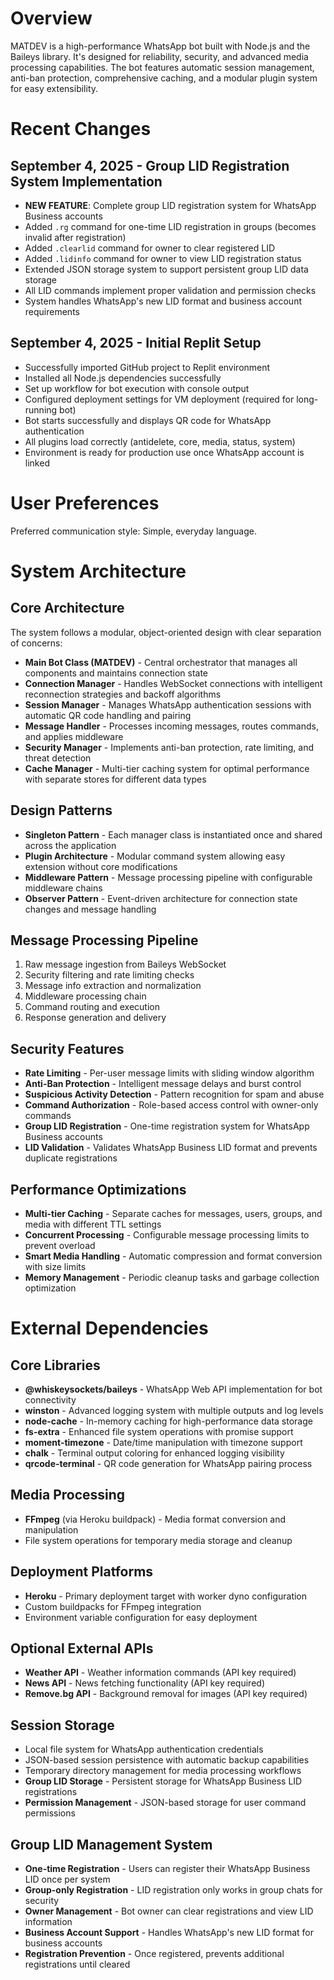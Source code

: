 # Overview

MATDEV is a high-performance WhatsApp bot built with Node.js and the Baileys library. It's designed for reliability, security, and advanced media processing capabilities. The bot features automatic session management, anti-ban protection, comprehensive caching, and a modular plugin system for easy extensibility.

# Recent Changes

## September 4, 2025 - Group LID Registration System Implementation
- **NEW FEATURE**: Complete group LID registration system for WhatsApp Business accounts
- Added `.rg` command for one-time LID registration in groups (becomes invalid after registration)
- Added `.clearlid` command for owner to clear registered LID
- Added `.lidinfo` command for owner to view LID registration status
- Extended JSON storage system to support persistent group LID data storage
- All LID commands implement proper validation and permission checks
- System handles WhatsApp's new LID format and business account requirements

## September 4, 2025 - Initial Replit Setup
- Successfully imported GitHub project to Replit environment
- Installed all Node.js dependencies successfully
- Set up workflow for bot execution with console output
- Configured deployment settings for VM deployment (required for long-running bot)
- Bot starts successfully and displays QR code for WhatsApp authentication
- All plugins load correctly (antidelete, core, media, status, system)
- Environment is ready for production use once WhatsApp account is linked

# User Preferences

Preferred communication style: Simple, everyday language.

# System Architecture

## Core Architecture
The system follows a modular, object-oriented design with clear separation of concerns:

- **Main Bot Class (MATDEV)** - Central orchestrator that manages all components and maintains connection state
- **Connection Manager** - Handles WebSocket connections with intelligent reconnection strategies and backoff algorithms
- **Session Manager** - Manages WhatsApp authentication sessions with automatic QR code handling and pairing
- **Message Handler** - Processes incoming messages, routes commands, and applies middleware
- **Security Manager** - Implements anti-ban protection, rate limiting, and threat detection
- **Cache Manager** - Multi-tier caching system for optimal performance with separate stores for different data types

## Design Patterns
- **Singleton Pattern** - Each manager class is instantiated once and shared across the application
- **Plugin Architecture** - Modular command system allowing easy extension without core modifications
- **Middleware Pattern** - Message processing pipeline with configurable middleware chains
- **Observer Pattern** - Event-driven architecture for connection state changes and message handling

## Message Processing Pipeline
1. Raw message ingestion from Baileys WebSocket
2. Security filtering and rate limiting checks
3. Message info extraction and normalization
4. Middleware processing chain
5. Command routing and execution
6. Response generation and delivery

## Security Features
- **Rate Limiting** - Per-user message limits with sliding window algorithm
- **Anti-Ban Protection** - Intelligent message delays and burst control
- **Suspicious Activity Detection** - Pattern recognition for spam and abuse
- **Command Authorization** - Role-based access control with owner-only commands
- **Group LID Registration** - One-time registration system for WhatsApp Business accounts
- **LID Validation** - Validates WhatsApp Business LID format and prevents duplicate registrations

## Performance Optimizations
- **Multi-tier Caching** - Separate caches for messages, users, groups, and media with different TTL settings
- **Concurrent Processing** - Configurable message processing limits to prevent overload
- **Smart Media Handling** - Automatic compression and format conversion with size limits
- **Memory Management** - Periodic cleanup tasks and garbage collection optimization

# External Dependencies

## Core Libraries
- **@whiskeysockets/baileys** - WhatsApp Web API implementation for bot connectivity
- **winston** - Advanced logging system with multiple outputs and log levels
- **node-cache** - In-memory caching for high-performance data storage
- **fs-extra** - Enhanced file system operations with promise support
- **moment-timezone** - Date/time manipulation with timezone support
- **chalk** - Terminal output coloring for enhanced logging visibility
- **qrcode-terminal** - QR code generation for WhatsApp pairing process

## Media Processing
- **FFmpeg** (via Heroku buildpack) - Media format conversion and manipulation
- File system operations for temporary media storage and cleanup

## Deployment Platforms
- **Heroku** - Primary deployment target with worker dyno configuration
- Custom buildpacks for FFmpeg integration
- Environment variable configuration for easy deployment

## Optional External APIs
- **Weather API** - Weather information commands (API key required)
- **News API** - News fetching functionality (API key required)
- **Remove.bg API** - Background removal for images (API key required)

## Session Storage
- Local file system for WhatsApp authentication credentials
- JSON-based session persistence with automatic backup capabilities
- Temporary directory management for media processing workflows
- **Group LID Storage** - Persistent storage for WhatsApp Business LID registrations
- **Permission Management** - JSON-based storage for user command permissions

## Group LID Management System
- **One-time Registration** - Users can register their WhatsApp Business LID once per system
- **Group-only Registration** - LID registration only works in group chats for security
- **Owner Management** - Bot owner can clear registrations and view LID information
- **Business Account Support** - Handles WhatsApp's new LID format for business accounts
- **Registration Prevention** - Once registered, prevents additional registrations until cleared